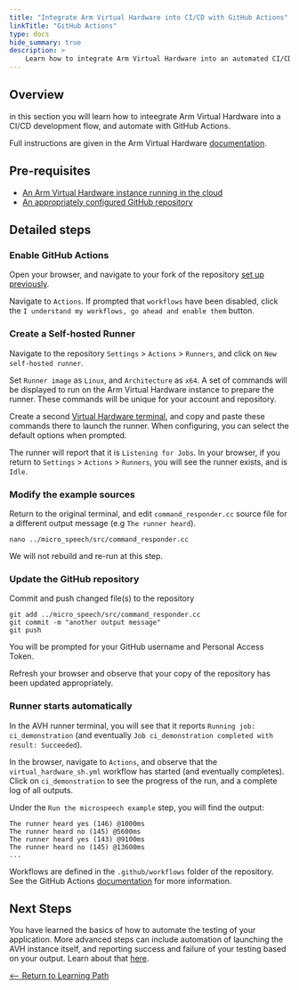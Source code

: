 ```yaml
---
title: "Integrate Arm Virtual Hardware into CI/CD with GitHub Actions"
linkTitle: "GitHub Actions"
type: docs
hide_summary: true
description: >
    Learn how to integrate Arm Virtual Hardware into an automated CI/CD development flow with GitHub Actions.
---
```

## Overview
in this section you will learn how to inteegrate Arm Virtual Hardware into a CI/CD development flow, and automate with GitHub Actions.

Full instructions are given in the Arm Virtual Hardware [documentation](https://arm-software.github.io/AVH/main/examples/html/GetStarted.html).

## Pre-requisites

* [An Arm Virtual Hardware instance running in the cloud](/iot/aws/launch)
* [An appropriately configured GitHub repository](/iot/cicd/gh-prep)

## Detailed steps

### Enable GitHub Actions

Open your browser, and navigate to your fork of the repository [set up previously](/iot/cicd/gh-prep).

Navigate to `Actions`. If prompted that `workflows` have been disabled, click the `I understand my workflows, go ahead and enable them` button.

### Create a Self-hosted Runner

Navigate to the repository `Settings` > `Actions` > `Runners`, and click on `New self-hosted runner`.

Set `Runner image` as `Linux`, and `Architecture` as `x64`. A set of commands will be displayed to run on the Arm Virtual Hardware instance to prepare the runner. These commands will be unique for your account and repository.

Create a second [Virtual Hardware terminal](/iot/avh/launch), and copy and paste these commands there to launch the runner. When configuring, you can select the default options when prompted.

The runner will report that it is `Listening for Jobs`. In your browser, if you return to `Settings` > `Actions` > `Runners`, you will see the runner exists, and is `Idle`.

### Modify the example sources

Return to the original terminal, and edit `command_responder.cc` source file for a different output message (e.g `The runner heard`).
```console
nano ../micro_speech/src/command_responder.cc
```
We will not rebuild and re-run at this step.

### Update the GitHub repository

Commit and push changed file(s) to the repository
```
git add ../micro_speech/src/command_responder.cc
git commit -m "another output message"
git push
```
You will be prompted for your GitHub username and Personal Access Token.

Refresh your browser and observe that your copy of the repository has been updated appropriately.

### Runner starts automatically

In the AVH runner terminal, you will see that it reports `Running job: ci_demonstration` (and eventually `Job ci_demonstration completed with result: Succeeded`).

In the browser, navigate to `Actions`, and observe that the `virtual_hardware_sh.yml` workflow has started (and eventually completes). Click on `ci_demonstration` to see the progress of the run, and a complete log of all outputs.

Under the `Run the microspeech example` step, you will find the output:
```
The runner heard yes (146) @1000ms
The runner heard no (145) @5600ms
The runner heard yes (143) @9100ms
The runner heard no (145) @13600ms
...
```
Workflows are defined in the `.github/workflows` folder of the repository. See the GitHub Actions [documentation](https://docs.github.com/en/actions) for more information.

## Next Steps

You have learned the basics of how to automate the testing of your application. More advanced steps can include automation of launching the AVH instance itself, and reporting success and failure of your testing based on your output. Learn about that [here](/iot/cicd/gh-actions).

[<-- Return to Learning Path](/iot/cicd/#sections)
